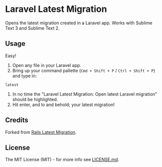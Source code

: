 # Laravel Latest Migration

Opens the latest migration created in a Laravel app. Works with Sublime Text 3 and Sublime Text 2.

## Usage

Easy!

1. Open any file in your Laravel app.
1. Bring up your command pallette (`Cmd + Shift + P` / `Ctrl + Shift + P`) and type in:
  ```
  latest
  ```
1. In no time the "Laravel Latest Migration: Open latest Laravel migration" should be highlighted.
2. Hit enter, and lo and behold; your latest migration!

## Credits
Forked from [Rails Latest Migration](https://github.com/alexpls/Rails-Latest-Migration).

## License
The MIT License (MIT) - for more info see [LICENSE.md](https://github.com/aymericauberger/Laravel-Latest-Migration/blob/master/LICENSE.md).
